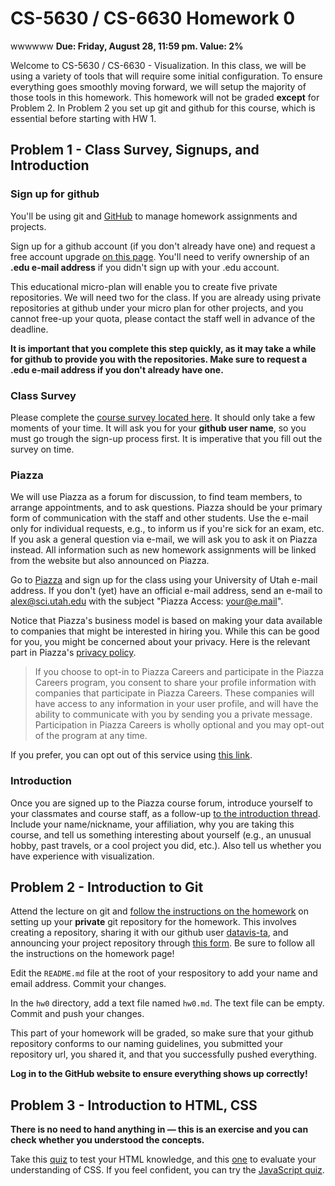 # CS-5630 / CS-6630 Homework 0
wwwwww
**Due: Friday, August 28, 11:59 pm. Value: 2%**

Welcome to CS-5630 / CS-6630 - Visualization.  In this class, we will be using a variety of tools that will require some initial configuration. To ensure everything goes smoothly moving forward, we will setup the majority of those tools in this homework.  This homework will not be graded **except** for Problem 2. In Problem 2 you set up git and github for this course, which is essential before starting with HW 1.

## Problem 1 - Class Survey, Signups, and Introduction

### Sign up for github

You'll be using git and [GitHub](http://github.com) to manage homework assignments and projects.

Sign up for a github account (if you don't already have one) and request a free account upgrade [on this page](https://education.github.com/). You'll need to verify ownership of an **.edu e-mail address** if you didn't sign up with your .edu account. 

This educational micro-plan will enable you to create five private repositories. We will need two for the class. If you are already using private repositories at github under your micro plan for other projects, and you cannot free-up your quota, please contact the staff well in advance of the deadline.

**It is important that you complete this step quickly, as it may take a while for github to provide you with the repositories. Make sure to request a .edu e-mail address if you don't already have one.**

### Class Survey
Please complete the [course survey located here](https://docs.google.com/forms/d/1W74NB-xAB1vKK_QmE_hL4pvLoFubOgsgIcg-6psqUa8/viewform). It should only take a few moments of your time. It will ask you for your **github user name**, so you must go trough the sign-up process first. It is imperative that you fill out the survey on time.

### Piazza
We will use Piazza as a forum for discussion, to find team members, to arrange appointments, and to ask questions. Piazza should be your primary form of communication with the staff and other students. Use the e-mail only for individual requests, e.g., to inform us if you're sick for an exam, etc. If you ask a general question via e-mail, we will ask you to ask it on Piazza instead. All information such as new homework assignments will be linked from the website but also announced on Piazza.

Go to [Piazza](http://piazza.com/utah/fall2015/cs5630cs6630) and sign up for the class using your University of Utah e-mail address. If you don't (yet) have an official e-mail address, send an e-mail to [alex@sci.utah.edu](mailto:alex@sci.utah.edu) with the subject "Piazza Access: your@e.mail".  

Notice that Piazza's business model is based on making your data available to companies that might be interested in hiring you. While this can be good for you, you might be concerned about your privacy. Here is the relevant part in Piazza's [privacy policy](https://piazza.com/legal/privacy).

> If you choose to opt-in to Piazza Careers and participate in the Piazza Careers program, you consent to share your profile information with companies that participate in Piazza Careers. These companies will have access to any information in your user profile, and will have the ability to communicate with you by sending you a private message. Participation in Piazza Careers is wholly optional and you may opt-out of the program at any time.


 If you prefer, you can opt out of this service using [this link](https://piazza.com/careers/dashboard#/settings). 




### Introduction

Once you are signed up to the Piazza course forum, introduce yourself to your classmates and course staff, as a follow-up [to the introduction thread](https://piazza.com/class/hzygu2uzmp4h7?cid=6). Include your name/nickname, your affiliation, why you are taking this course, and tell us something interesting about yourself (e.g., an unusual hobby, past travels, or a cool project you did, etc.). Also tell us whether you have experience with visualization.

## Problem 2 - Introduction to Git

Attend the lecture on git and [follow the instructions on the homework](http://dataviscourse.net/2015/homework/) on setting up your **private** git repository for the homework. This involves creating a repository, sharing it with our github user [datavis-ta](http://github.com/datavis-ta), and announcing your project repository through [this form](https://docs.google.com/forms/d/1C7nljpvoRzbTrSxZAWuNZuiq-uI1cPIoBcERNTrYsDo/viewform). Be sure to follow all the instructions on the homework page!

Edit the `README.md` file at the root of your respository to add your name and email address. Commit your changes.

In the `hw0` directory, add a text file named `hw0.md`. The text file can be empty. Commit and push your changes.

This part of your homework will be graded, so make sure that your github repository conforms to our naming guidelines, you submitted your repository url, you shared it, and that you successfully pushed everything.

**Log in to the GitHub website to ensure everything shows up correctly!**

## Problem 3 - Introduction to HTML, CSS

**There is no need to hand anything in — this is an exercise and you can check whether you understood the concepts.**

Take this [quiz](http://www.w3schools.com/quiztest/quiztest.asp?qtest=HTML) to test your HTML knowledge, and this [one](http://www.w3schools.com/quiztest/quiztest.asp?qtest=CSS) to evaluate your understanding of CSS. If you feel confident, you can try the [JavaScript quiz](http://www.w3schools.com/quiztest/quiztest.asp?qtest=JavaScript).

